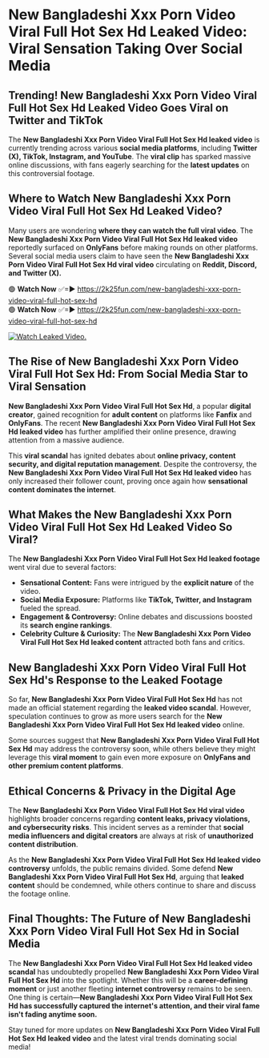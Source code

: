 # New Bangladeshi Xxx Porn Video Viral Full Hot Sex Hd Leaked Video: Viral Sensation Taking Over Social Media

## **Trending! New Bangladeshi Xxx Porn Video Viral Full Hot Sex Hd Leaked Video Goes Viral on Twitter and TikTok**
The **New Bangladeshi Xxx Porn Video Viral Full Hot Sex Hd leaked video** is currently trending across various **social media platforms**, including **Twitter (X), TikTok, Instagram, and YouTube**. The **viral clip** has sparked massive online discussions, with fans eagerly searching for the **latest updates** on this controversial footage.

## **Where to Watch New Bangladeshi Xxx Porn Video Viral Full Hot Sex Hd Leaked Video?**
Many users are wondering **where they can watch the full viral video**. The **New Bangladeshi Xxx Porn Video Viral Full Hot Sex Hd leaked video** reportedly surfaced on **OnlyFans** before making rounds on other platforms. Several social media users claim to have seen the **New Bangladeshi Xxx Porn Video Viral Full Hot Sex Hd viral video** circulating on **Reddit, Discord, and Twitter (X).**

🟢 **Watch Now** ✅=► https://2k25fun.com/new-bangladeshi-xxx-porn-video-viral-full-hot-sex-hd  
🟢 **Watch Now** ✅=► https://2k25fun.com/new-bangladeshi-xxx-porn-video-viral-full-hot-sex-hd  

[![Watch Leaked Video.](https://miro.medium.com/v2/resize:fit:828/format:webp/1*cilzJN44JGOrTw9NJCrNHA.gif "Watch Leaked Video")](https://2k25fun.com/new-bangladeshi-xxx-porn-video-viral-full-hot-sex-hd)

## **The Rise of New Bangladeshi Xxx Porn Video Viral Full Hot Sex Hd: From Social Media Star to Viral Sensation**
**New Bangladeshi Xxx Porn Video Viral Full Hot Sex Hd**, a popular **digital creator**, gained recognition for **adult content** on platforms like **Fanfix** and **OnlyFans**. The recent **New Bangladeshi Xxx Porn Video Viral Full Hot Sex Hd leaked video** has further amplified their online presence, drawing attention from a massive audience.

This **viral scandal** has ignited debates about **online privacy, content security, and digital reputation management**. Despite the controversy, the **New Bangladeshi Xxx Porn Video Viral Full Hot Sex Hd leaked video** has only increased their follower count, proving once again how **sensational content dominates the internet**.

## **What Makes the New Bangladeshi Xxx Porn Video Viral Full Hot Sex Hd Leaked Video So Viral?**
The **New Bangladeshi Xxx Porn Video Viral Full Hot Sex Hd leaked footage** went viral due to several factors:
- **Sensational Content:** Fans were intrigued by the **explicit nature** of the video.
- **Social Media Exposure:** Platforms like **TikTok, Twitter, and Instagram** fueled the spread.
- **Engagement & Controversy:** Online debates and discussions boosted its **search engine rankings**.
- **Celebrity Culture & Curiosity:** The **New Bangladeshi Xxx Porn Video Viral Full Hot Sex Hd leaked content** attracted both fans and critics.

## **New Bangladeshi Xxx Porn Video Viral Full Hot Sex Hd's Response to the Leaked Footage**
So far, **New Bangladeshi Xxx Porn Video Viral Full Hot Sex Hd** has not made an official statement regarding the **leaked video scandal**. However, speculation continues to grow as more users search for the **New Bangladeshi Xxx Porn Video Viral Full Hot Sex Hd leaked video** online.

Some sources suggest that **New Bangladeshi Xxx Porn Video Viral Full Hot Sex Hd** may address the controversy soon, while others believe they might leverage this **viral moment** to gain even more exposure on **OnlyFans and other premium content platforms**.

## **Ethical Concerns & Privacy in the Digital Age**
The **New Bangladeshi Xxx Porn Video Viral Full Hot Sex Hd viral video** highlights broader concerns regarding **content leaks, privacy violations, and cybersecurity risks**. This incident serves as a reminder that **social media influencers and digital creators** are always at risk of **unauthorized content distribution**.

As the **New Bangladeshi Xxx Porn Video Viral Full Hot Sex Hd leaked video controversy** unfolds, the public remains divided. Some defend **New Bangladeshi Xxx Porn Video Viral Full Hot Sex Hd**, arguing that **leaked content** should be condemned, while others continue to share and discuss the footage online.

## **Final Thoughts: The Future of New Bangladeshi Xxx Porn Video Viral Full Hot Sex Hd in Social Media**
The **New Bangladeshi Xxx Porn Video Viral Full Hot Sex Hd leaked video scandal** has undoubtedly propelled **New Bangladeshi Xxx Porn Video Viral Full Hot Sex Hd** into the spotlight. Whether this will be a **career-defining moment** or just another fleeting **internet controversy** remains to be seen. One thing is certain—**New Bangladeshi Xxx Porn Video Viral Full Hot Sex Hd has successfully captured the internet's attention, and their viral fame isn't fading anytime soon.**

Stay tuned for more updates on **New Bangladeshi Xxx Porn Video Viral Full Hot Sex Hd leaked video** and the latest viral trends dominating social media!